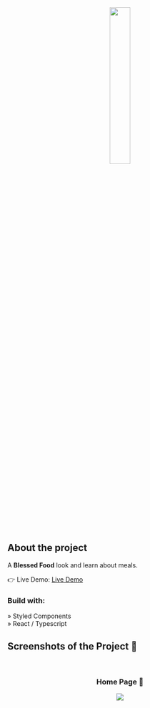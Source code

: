 <div align='center'><img style="width:30%" src='https://github.com/Arthur-Cyberpunk/blessed_food/assets/72763456/5fc03610-a7fe-46b0-a4c3-86e8ab3964f0'/></div>

<h2>About the project</h2>

  <p>A <b>Blessed Food</b> look and learn about meals.</p>

👉 Live Demo: <a href='https://blessed-food.vercel.app/'>Live Demo</a>

<h3>Build with:</h3>

» Styled Components <br>
» React / Typescript

<h2>Screenshots of the Project 📸</h2>
<br>
<h3 align='center'>Home Page 🏡</h3>

<div align='center'>
<img src='https://github.com/Arthur-Cyberpunk/blessed_food/assets/72763456/9b53aa8b-ae49-4a63-88dd-5d02982b68bc'/>

</div>
